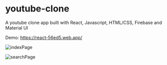 # youtube-clone
A youtube clone app built with React, Javascript, HTML/CSS, Firebase and Material UI

Demo: https://react-56ed5.web.app/



![indexPage](/indexPage.png)



![searchPage](/searchPage.png)

